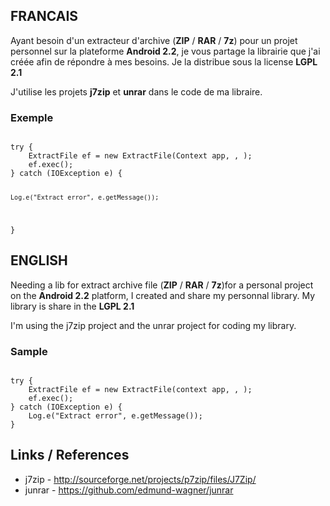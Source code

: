 <h2>FRANCAIS</h2>

<p>Ayant besoin d'un extracteur d'archive (<b>ZIP</b> / <b>RAR</b> / <b>7z</b>) pour un projet personnel sur la plateforme <b>Android 2.2</b>, je vous partage la librairie que j'ai créée afin de répondre à mes besoins. Je la distribue sous la license <b>LGPL 2.1</b></p>

<p>J'utilise les projets <b>j7zip</b> et <b>unrar</b> dans le code de ma libraire.</p>

<h3>Exemple</h3>

<code>
try {
	ExtractFile ef = new ExtractFile(Context app, <fichier archive>, <Dossier d extraction>);
	ef.exec();
} catch (IOException e) {

	Log.e("Extract error", e.getMessage());
}
</code>

<h2>ENGLISH</h2>

<p>Needing a lib for extract archive file  (<b>ZIP</b> / <b>RAR</b> / <b>7z</b>)for a personal project on the <b>Android 2.2</b> platform, I created and share my personnal library. My library is share in the <b>LGPL 2.1</b></p>

<p>I'm using the j7zip project and the unrar project for coding my library.</p>

<h3>Sample</h3>

<code>
try {
	ExtractFile ef = new ExtractFile(context app, <archive file>, <output directory>);
	ef.exec();
} catch (IOException e) {
	Log.e("Extract error", e.getMessage());
}
</code>

<h2>Links / References</h2>
<ul>
<li>
j7zip  - <a href="http://sourceforge.net/projects/p7zip/files/J7Zip/">http://sourceforge.net/projects/p7zip/files/J7Zip/</a>
</li>
<li>
junrar - <a href="https://github.com/edmund-wagner/junrar">https://github.com/edmund-wagner/junrar</a>
</li>
</ul>
